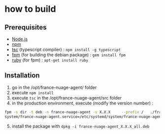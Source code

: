# how to build 
## Prerequisites
- [Node.js](https://nodejs.org/en/download/)
- [npm](https://www.npmjs.com/get-npm)
- [tsc](https://www.typescriptlang.org/) (typescript compiler) : `npm install -g typescript`
- [fpm](https://fpm.readthedocs.io/en/v1.15.1/) (for building the debian package) : `gem install fpm`
- [ruby](https://www.ruby-lang.org/en/documentation/) (for fpm) : `apt-get install ruby`

## Installation
1. go in the /opt/france-nuage-agent/ folder
2. execute `npm install`
3. execute `tsc` in the /opt/france-nuage-agent/src folder
4. in the production environment, execute (modify the version number) :
```bash
fpm -s dir -t deb -n france-nuage-agent -v X.X.X     --prefix /   ./france-nuage-agent/opt/france-nuage-agent/dist/=/opt/france-nuage-agent/dist/     ./france-nuage-agent/usr/lib/systemd/
system/france-nuage-agent.service=/etc/systemd/system/france-nuage-agent.service    ./france-nuage-agent/DEBIAN/
```
5. install the package with `dpkg -i france-nuage-agent_X.X.X_all.deb`